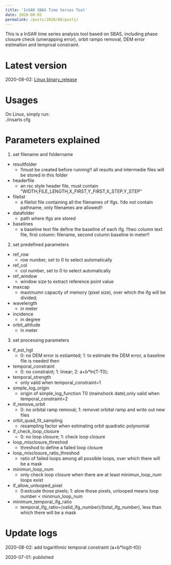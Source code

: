 ```yaml
---
title: 'InSAR SBAS Time Series Tool'
date: 2020-08-02
permalink: /posts/2020/08/post1/
---
```


This is a InSAR time series analysis tool based on SBAS, including phase closure check (unwrapping error), orbit rampo removal, DEM error estimation and temproal constraint. 

Latest version
======
2020-08-02: [Linux binary_release](https://newcastle-my.sharepoint.com/:u:/g/personal/nyc40_newcastle_ac_uk/EX_Ee085wh1OhcuI-OgxND4BPe5m6autzpK25-ThtWE2eA?e=2fUwGZ)


Usages
======
On Linux, simply run:  
./insarts cfg  

Parameters explained
======
1. set filename and foldername  
- resultfolder
  - !!must be created before running!! all results and intermedie files will be stored in this folder  
- headerfile
  - an rsc style header file, must contain "WIDTH,FILE_LENGTH,X_FIRST,Y_FIRST,X_STEP,Y_STEP"  
- filelist
  - a filelist file containing all the filenames of ifgs. !!do not contain pathname, only filenames are allowed!!  
- datafolder
  - path where ifgs are stored  
- baselines
  - a baseline text file define the baseline of each ifg. !!two column text file, first column: filename, second column baseline in meter!!  

2. set predefined parameters  
- ref_row
  - row number, set to 0 to select automatically   
- ref_col
  - col number, set to 0 to select automatically  
- ref_window
  - window size to extract reference point value  
- maxcap
  - maximumn capacity of memory (pixel size), over which the ifg will be divided;  
- wavelength
  - in meter  
- incidence
  - in degree  
- orbit_altitude
  - in meter  

3. set processing parameters  
- if_est_hgt
  - 0: no DEM error is estiamted; 1: to estimate the DEM error, a baseline file is needed then  
- temporal_constraint
  - 0: no constraint; 1: linear; 2: a+b*ln(T-T0);  
- temporal_strength
  - only valid when temporal_constraint=1  
- simple_log_origin
  - origin of simple_log_function T0 (mainshock date),only valid when temporal_constraint=2  
- if_remove_orbit
  - 0: no orbital ramp removal; 1: removel orbital ramp and write out new files  
- orbit_quad_fit_sampling
  - resampling factor when estimating orbit quadratic polynomial  
- if_check_loop_closure
  - 0: no loop closure; 1: check loop closure  
- loop_misclosure_threshod
  - threshod to define a failed loop closure  
- loop_misclosure_ratio_threshod
  - ratio of failed loops among all possible loops, over which there will be a mask  
- minimun_loop_num
  - only check loop closure when there are at least minimun_loop_num loops exist  
- if_allow_unlooped_pixel
  - 0:exlcude those pixels; 1: alow those pixels, unlooped means loop number < minimun_loop_num   
- minimum_temporal_ifg_ratio
  - temporal_ifg_ratio=(valid_ifg_number)/(total_ifg_number), less than which there will be a mask  

Update logs
======
2020-08-02: add logarithmic temporal constraint (a+b*log(t-t0))  
  
2020-07-01: published  
